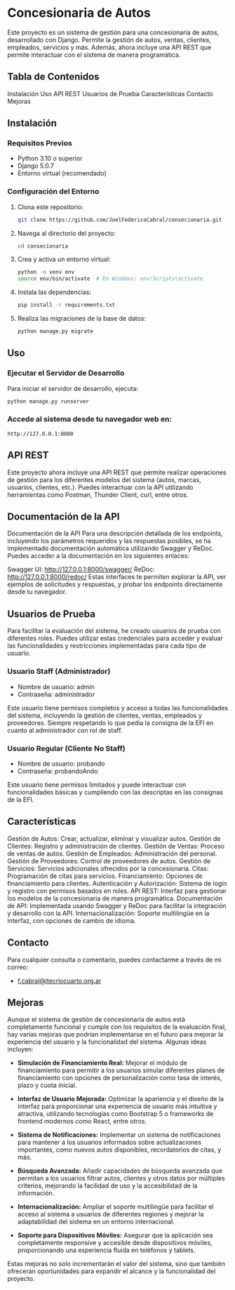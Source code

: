 # Concesionaria de Autos
Este proyecto es un sistema de gestión para una concesionaria de autos, desarrollado con Django. Permite la gestión de autos, ventas, clientes, empleados, servicios y más. Además, ahora incluye una API REST que permite interactuar con el sistema de manera programática.

## Tabla de Contenidos
Instalación
Uso
API REST
Usuarios de Prueba
Características
Contacto
Mejoras

## Instalación
### Requisitos Previos

- Python 3.10 o superior
- Django 5.0.7
- Entorno virtual (recomendado)

### Configuración del Entorno

1. Clona este repositorio:

    ```bash
    git clone https://github.com/JoelFedericoCabral/consecionaria.git
    ```

2. Navega al directorio del proyecto:

    ```bash
    cd consecionaria
    ```

3. Crea y activa un entorno virtual:

    ```bash
    python -m venv env
    source env/bin/activate  # En Windows: env\Scripts\activate
    ```

4. Instala las dependencias:

    ```bash
    pip install -r requirements.txt
    ```

5. Realiza las migraciones de la base de datos:

    ```bash
    python manage.py migrate
    ```


## Uso

### Ejecutar el Servidor de Desarrollo

Para iniciar el servidor de desarrollo, ejecuta:

```bash
python manage.py runserver
```


### Accede al sistema desde tu navegador web en:

    http://127.0.0.1:8000

## API REST
Este proyecto ahora incluye una API REST que permite realizar operaciones de gestión para los diferentes modelos del sistema (autos, marcas, usuarios, clientes, etc.). Puedes interactuar con la API utilizando herramientas como Postman, Thunder Client, curl, entre otros.

## Documentación de la API
Documentación de la API
Para una descripción detallada de los endpoints, incluyendo los parámetros requeridos y las respuestas posibles, se ha implementado documentación automática utilizando Swagger y ReDoc. Puedes acceder a la documentación en los siguientes enlaces:

Swagger UI: http://127.0.0.1:8000/swagger/
ReDoc: http://127.0.0.1:8000/redoc/
Estas interfaces te permiten explorar la API, ver ejemplos de solicitudes y respuestas, y probar los endpoints directamente desde tu navegador.


## Usuarios de Prueba
Para facilitar la evaluación del sistema, he creado usuarios de prueba con diferentes roles. Puedes utilizar estas credenciales para acceder y evaluar las funcionalidades y restricciones implementadas para cada tipo de usuario.

### Usuario Staff (Administrador)
- Nombre de usuario: admin
- Contraseña: administrador

Este usuario tiene permisos completos y acceso a todas las funcionalidades del sistema, incluyendo la gestión de clientes, ventas, empleados y proveedores. Siempre respetando lo que pedia la consigna de la EFI en cuanto al administrador con rol de staff.


### Usuario Regular (Cliente No Staff)
- Nombre de usuario: probando
- Contraseña: probandoAndo

Este usuario tiene permisos limitados y puede interactuar con funcionalidades básicas y cumpliendo con las descriptas en las consignas de la EFI.


## Características
Gestión de Autos: Crear, actualizar, eliminar y visualizar autos.
Gestión de Clientes: Registro y administración de clientes.
Gestión de Ventas: Proceso de ventas de autos.
Gestión de Empleados: Administración del personal.
Gestión de Proveedores: Control de proveedores de autos.
Gestión de Servicios: Servicios adicionales ofrecidos por la concesionaria.
Citas: Programación de citas para servicios.
Financiamiento: Opciones de financiamiento para clientes.
Autenticación y Autorización: Sistema de login y registro con permisos basados en roles.
API REST: Interfaz para gestionar los modelos de la concesionaria de manera programática.
Documentación de API: Implementada usando Swagger y ReDoc para facilitar la integración y desarrollo con la API.
Internacionalización: Soporte multilingüe en la interfaz, con opciones de cambio de idioma.


## Contacto
Para cualquier consulta o comentario, puedes contactarme a través de mi correo: 
- f.cabral@itecriocuarto.org.ar


## Mejoras
Aunque el sistema de gestión de concesionaria de autos está completamente funcional y cumple con los requisitos de la evaluación final, hay varias mejoras que podrían implementarse en el futuro para mejorar la experiencia del usuario y la funcionalidad del sistema. Algunas ideas incluyen:

- **Simulación de Financiamiento Real:** Mejorar el módulo de financiamiento para permitir a los usuarios simular diferentes planes de financiamiento con opciones de personalización como tasa de interés, plazo y cuota inicial.

- **Interfaz de Usuario Mejorada:** Optimizar la apariencia y el diseño de la interfaz para proporcionar una experiencia de usuario más intuitiva y atractiva, utilizando tecnologías como Bootstrap 5 o frameworks de frontend modernos como React, entre otros. 

- **Sistema de Notificaciones:** Implementar un sistema de notificaciones para mantener a los usuarios informados sobre actualizaciones importantes, como nuevos autos disponibles, recordatorios de citas, y más.

- **Búsqueda Avanzada:** Añadir capacidades de búsqueda avanzada que permitan a los usuarios filtrar autos, clientes y otros datos por múltiples criterios, mejorando la facilidad de uso y la accesibilidad de la información.

- **Internacionalización:** Ampliar el soporte multilingüe para facilitar el acceso al sistema a usuarios de diferentes regiones y mejorar la adaptabilidad del sistema en un entorno internacional.

- **Soporte para Dispositivos Móviles:** Asegurar que la aplicación sea completamente responsive y accesible desde dispositivos móviles, proporcionando una experiencia fluida en teléfonos y tablets.

Estas mejoras no solo incrementarán el valor del sistema, sino que también ofrecerán oportunidades para expandir el alcance y la funcionalidad del proyecto.
